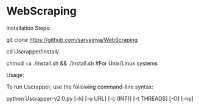 # WebScraping

Installation Steps:

git clone https://github.com/sarvajnya/WebScraping

cd Uscrapper/install/ 

chmod +x ./install.sh && ./install.sh      #For Unix/Linux systems


Usage:


To run Uscrapper, use the following command-line syntax:

python Uscrapper-v2.0.py [-h] [-u URL] [-c (INT)] [-t THREADS] [-O] [-ns]
